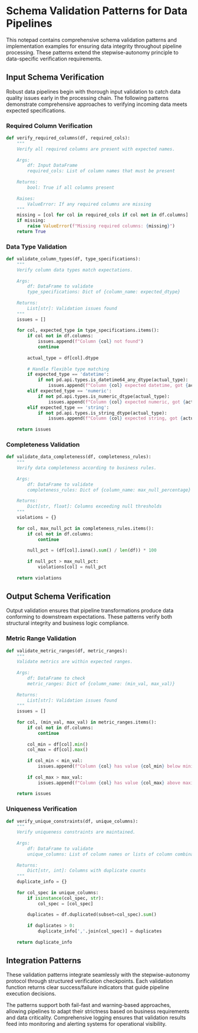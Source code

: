 # Schema Validation Patterns for Data Pipelines

This notepad contains comprehensive schema validation patterns and implementation examples for ensuring data integrity throughout pipeline processing. These patterns extend the stepwise-autonomy principle to data-specific verification requirements.

## Input Schema Verification

Robust data pipelines begin with thorough input validation to catch data quality issues early in the processing chain. The following patterns demonstrate comprehensive approaches to verifying incoming data meets expected specifications.

### Required Column Verification

```python
def verify_required_columns(df, required_cols):
    """
    Verify all required columns are present with expected names.
    
    Args:
        df: Input DataFrame
        required_cols: List of column names that must be present
        
    Returns:
        bool: True if all columns present
        
    Raises:
        ValueError: If any required columns are missing
    """
    missing = [col for col in required_cols if col not in df.columns]
    if missing:
        raise ValueError(f"Missing required columns: {missing}")
    return True
```

### Data Type Validation

```python
def validate_column_types(df, type_specifications):
    """
    Verify column data types match expectations.
    
    Args:
        df: DataFrame to validate
        type_specifications: Dict of {column_name: expected_dtype}
        
    Returns:
        List[str]: Validation issues found
    """
    issues = []
    
    for col, expected_type in type_specifications.items():
        if col not in df.columns:
            issues.append(f"Column {col} not found")
            continue
            
        actual_type = df[col].dtype
        
        # Handle flexible type matching
        if expected_type == 'datetime':
            if not pd.api.types.is_datetime64_any_dtype(actual_type):
                issues.append(f"Column {col} expected datetime, got {actual_type}")
        elif expected_type == 'numeric':
            if not pd.api.types.is_numeric_dtype(actual_type):
                issues.append(f"Column {col} expected numeric, got {actual_type}")
        elif expected_type == 'string':
            if not pd.api.types.is_string_dtype(actual_type):
                issues.append(f"Column {col} expected string, got {actual_type}")
                
    return issues
```

### Completeness Validation

```python
def validate_data_completeness(df, completeness_rules):
    """
    Verify data completeness according to business rules.
    
    Args:
        df: DataFrame to validate
        completeness_rules: Dict of {column_name: max_null_percentage}
        
    Returns:
        Dict[str, float]: Columns exceeding null thresholds
    """
    violations = {}
    
    for col, max_null_pct in completeness_rules.items():
        if col not in df.columns:
            continue
            
        null_pct = (df[col].isna().sum() / len(df)) * 100
        
        if null_pct > max_null_pct:
            violations[col] = null_pct
            
    return violations
```

## Output Schema Verification

Output validation ensures that pipeline transformations produce data conforming to downstream expectations. These patterns verify both structural integrity and business logic compliance.

### Metric Range Validation

```python
def validate_metric_ranges(df, metric_ranges):
    """
    Validate metrics are within expected ranges.
    
    Args:
        df: DataFrame to check
        metric_ranges: Dict of {column_name: (min_val, max_val)}
        
    Returns:
        List[str]: Validation issues found
    """
    issues = []
    
    for col, (min_val, max_val) in metric_ranges.items():
        if col not in df.columns:
            continue
            
        col_min = df[col].min()
        col_max = df[col].max()
        
        if col_min < min_val:
            issues.append(f"Column {col} has value {col_min} below minimum {min_val}")
            
        if col_max > max_val:
            issues.append(f"Column {col} has value {col_max} above maximum {max_val}")
            
    return issues
```

### Uniqueness Verification

```python
def verify_unique_constraints(df, unique_columns):
    """
    Verify uniqueness constraints are maintained.
    
    Args:
        df: DataFrame to validate
        unique_columns: List of column names or lists of column combinations
        
    Returns:
        Dict[str, int]: Columns with duplicate counts
    """
    duplicate_info = {}
    
    for col_spec in unique_columns:
        if isinstance(col_spec, str):
            col_spec = [col_spec]
            
        duplicates = df.duplicated(subset=col_spec).sum()
        
        if duplicates > 0:
            duplicate_info[','.join(col_spec)] = duplicates
            
    return duplicate_info
```

## Integration Patterns

These validation patterns integrate seamlessly with the stepwise-autonomy protocol through structured verification checkpoints. Each validation function returns clear success/failure indicators that guide pipeline execution decisions.

The patterns support both fail-fast and warning-based approaches, allowing pipelines to adapt their strictness based on business requirements and data criticality. Comprehensive logging ensures that validation results feed into monitoring and alerting systems for operational visibility.